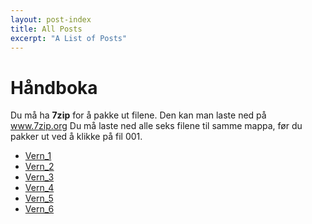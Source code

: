 ```yaml
---
layout: post-index
title: All Posts
excerpt: "A List of Posts"
---
```

# Håndboka
Du må ha **7zip** for å pakke ut filene. Den kan man laste ned på www.7zip.org
Du må laste ned alle seks filene til samme mappa, før du pakker ut ved å klikke på fil 001.

- [Vern_1](vern.7z.001)
- [Vern_2](vern.7z.002)
- [Vern_3](vern.7z.003)
- [Vern_4](vern.7z.004)
- [Vern_5](vern.7z.005)
- [Vern_6](vern.7z.006)
